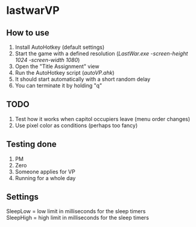 # lastwarVP

## How to use
1) Install AutoHotkey (default settings)
2) Start the game with a defined resolution (_LastWar.exe -screen-height 1024 -screen-width 1080_)
3) Open the "Title Assignment" view
4) Run the AutoHotkey script (_autoVP.ahk_)
6) It should start automatically with a short random delay
7) You can terminate it by holding "q"

## TODO

1) Test how it works when capitol occupiers leave (menu order changes)
2) Use pixel color as conditions (perhaps too fancy)

## Testing done

1) PM
2) Zero
3) Someone applies for VP
4) Running for a whole day

## Settings

SleepLow = low limit in milliseconds for the sleep timers\
SleepHigh = high limit in milliseconds for the sleep timers
